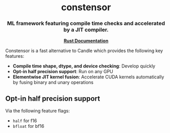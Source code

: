 <h1 align="center">
  constensor
</h1>

<h3 align="center">
ML framework featuring compile time checks and accelerated by a JIT compiler.
</h3>

<p align="center"><a href="https://ericlbuehler.github.io/constensor/constensor_core/"><b>Rust Documentation</b></a>

</p>

Constensor is a fast alternative to Candle which provides the following key features:
- **Compile time shape, dtype, and device checking**: Develop quickly
- **Opt-in half precision support**: Run on any GPU
- **Elementwise JIT kernel fusion**: Accelerate CUDA kernels automatically by fusing binary and unary operations

## Opt-in half precision support
Via the following feature flags:
- `half` for f16
- `bfloat` for bf16